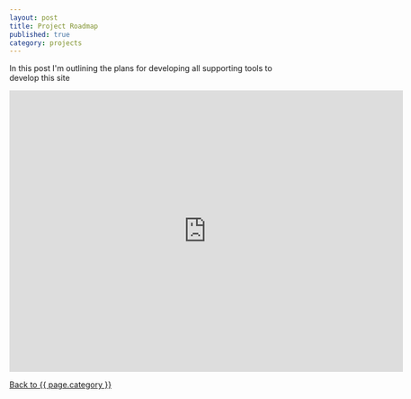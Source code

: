 ```yaml
---
layout: post
title: Project Roadmap
published: true
category: projects
---
```


In this post I'm outlining the plans for developing all supporting tools to develop this site

<iframe width="700" height="500" frameborder="0" scrolling="no" src="https://onedrive.live.com/embed?cid=6FA48F92039C491C&resid=6FA48F92039C491C%2154909&authkey=ACo1y-VSsCEKkco&em=2&wdAllowInteractivity=False&ActiveCell='Tooling'!B5&wdHideHeaders=True"></iframe>

<a href="{{ site.baseurl }}/{{ page.category }}">Back to {{ page.category }}</a>
